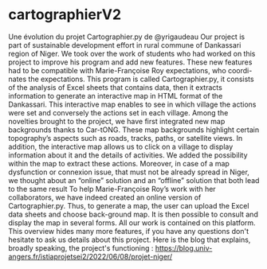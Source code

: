 # cartographierV2
Une évolution du projet Cartographier.py de @yrigaudeau
Our project is part of sustainable development effort in rural commune of Dankassari region of Niger. We took over the work of students who had worked on this project to improve his program and add new features. These new features had to be compatible with Marie-Françoise Roy expectations, who coordi-nates the expectations. This program is called Cartographier.py, it consists of the analysis of Excel sheets that contains data, then it extracts information to generate an interactive map in HTML format of the Dankassari. This interactive map enables to see in which village the actions were set and conversely the actions set in each village.
Among the novelties brought to the project, we have first integrated new map backgrounds thanks to Car-tONG. These map backgrounds highlight certain topography’s aspects such as roads, tracks, paths, or satellite views. 
In addition, the interactive map allows us to click on a village to display information about it and the details of activities. We added the possibility within the map to extract these actions. Moreover, in case of a map dysfunction or connexion issue, that must not be already spread in Niger, we thought about an “online” solution and an “offline” solution that both lead to the same result
To help Marie-Françoise Roy’s work with her collaborators, we have indeed created an online version of Cartographier.py. Thus, to generate a map, the user can upload the Excel data sheets and choose back-ground map. It is then possible to consult and display the map in several forms. All our work is contained on this platform. 
This overview hides many more features, if you have any questions don't hesitate to ask us details about this project.
Here is the blog that explains, broadly speaking, the project's functioning : https://blog.univ-angers.fr/istiaprojetsei2/2022/06/08/projet-niger/
